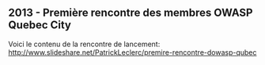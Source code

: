 ## 2013 - Première rencontre des membres OWASP Quebec City

Voici le contenu de la rencontre de lancement:
<http://www.slideshare.net/PatrickLeclerc/premire-rencontre-dowasp-qubec>